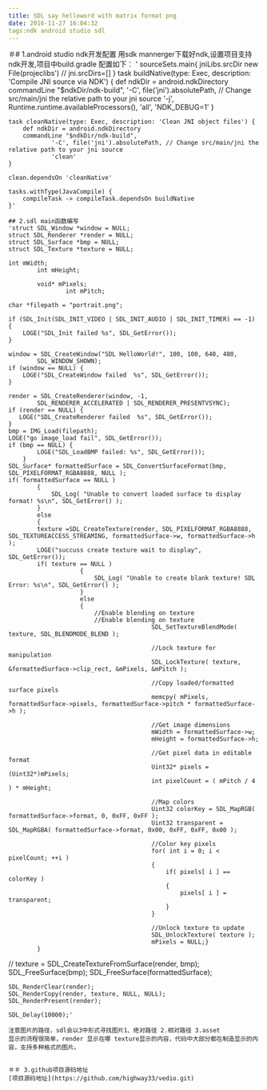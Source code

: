 ```yaml
---
title: SDL say helloword with matrix format png
date: 2016-11-27 16:04:32
tags:ndk android studio sdl
---
```

＃# 1.android studio ndk开发配置
用sdk mannerger下载好ndk,设置项目支持ndk开发,项目中build.gradle 配置如下：
' sourceSets.main{
        jniLibs.srcDir new File(projeclibs')
//        jni.srcDirs=[]
    }
    task buildNative(type: Exec, description: 'Compile JNI source via NDK') {
        def ndkDir = android.ndkDirectory
        commandLine "$ndkDir/ndk-build",
                '-C', file('jni').absolutePath, // Change src/main/jni the relative path to your jni source
                '-j', Runtime.runtime.availableProcessors(),
                'all',
                'NDK_DEBUG=1'
    }

    task cleanNative(type: Exec, description: 'Clean JNI object files') {
        def ndkDir = android.ndkDirectory
        commandLine "$ndkDir/ndk-build",
                '-C', file('jni').absolutePath, // Change src/main/jni the relative path to your jni source
                'clean'
    }

    clean.dependsOn 'cleanNative'

    tasks.withType(JavaCompile) {
        compileTask -> compileTask.dependsOn buildNative
    }'

    ## 2.sdl main函数编写
    'struct SDL_Window *window = NULL;
    struct SDL_Renderer *render = NULL;
    struct SDL_Surface *bmp = NULL;
    struct SDL_Texture *texture = NULL;

    int mWidth;
    		int mHeight;

    		void* mPixels;
            		int mPitch;

    char *filepath = "portrait.png";

    if (SDL_Init(SDL_INIT_VIDEO | SDL_INIT_AUDIO | SDL_INIT_TIMER) == -1) {
        LOGE("SDL_Init failed %s", SDL_GetError());
    }

    window = SDL_CreateWindow("SDL HelloWorld!", 100, 100, 640, 480,
            SDL_WINDOW_SHOWN);
    if (window == NULL) {
        LOGE("SDL_CreateWindow failed  %s", SDL_GetError());
    }

    render = SDL_CreateRenderer(window, -1,
            SDL_RENDERER_ACCELERATED | SDL_RENDERER_PRESENTVSYNC);
    if (render == NULL) {
       LOGE("SDL_CreateRenderer failed  %s", SDL_GetError());
    }
    bmp = IMG_Load(filepath);
    LOGE("go image_load fail", SDL_GetError());
    if (bmp == NULL) {
            LOGE("SDL_LoadBMP failed: %s", SDL_GetError());
        }
    SDL_Surface* formattedSurface = SDL_ConvertSurfaceFormat(bmp, SDL_PIXELFORMAT_RGBA8888, NULL );
    if( formattedSurface == NULL )
     		{
     			SDL_Log( "Unable to convert loaded surface to display format! %s\n", SDL_GetError() );
     		}
     		else
     		{
     		texture =SDL_CreateTexture(render, SDL_PIXELFORMAT_RGBA8888, SDL_TEXTUREACCESS_STREAMING, formattedSurface->w, formattedSurface->h );
     		LOGE("succuss create texture wait to display", SDL_GetError());
     		if( texture == NULL )
            			{
            				SDL_Log( "Unable to create blank texture! SDL Error: %s\n", SDL_GetError() );
            			}
            			else
            			{
            				//Enable blending on texture
            				//Enable blending on texture
                            				SDL_SetTextureBlendMode( texture, SDL_BLENDMODE_BLEND );

                            				//Lock texture for manipulation
                            				SDL_LockTexture( texture, &formattedSurface->clip_rect, &mPixels, &mPitch );

                            				//Copy loaded/formatted surface pixels
                            				memcpy( mPixels, formattedSurface->pixels, formattedSurface->pitch * formattedSurface->h );

                            				//Get image dimensions
                            				mWidth = formattedSurface->w;
                            				mHeight = formattedSurface->h;

                            				//Get pixel data in editable format
                            				Uint32* pixels = (Uint32*)mPixels;
                            				int pixelCount = ( mPitch / 4 ) * mHeight;

                            				//Map colors
                            				Uint32 colorKey = SDL_MapRGB( formattedSurface->format, 0, 0xFF, 0xFF );
                            				Uint32 transparent = SDL_MapRGBA( formattedSurface->format, 0x00, 0xFF, 0xFF, 0x00 );

                            				//Color key pixels
                            				for( int i = 0; i < pixelCount; ++i )
                            				{
                            					if( pixels[ i ] == colorKey )
                            					{
                            						pixels[ i ] = transparent;
                            					}
                            				}

                            				//Unlock texture to update
                            				SDL_UnlockTexture( texture );
                            				mPixels = NULL;}
     		}


   // texture = SDL_CreateTextureFromSurface(render, bmp);
    SDL_FreeSurface(bmp);
    SDL_FreeSurface(formattedSurface);

    SDL_RenderClear(render);
    SDL_RenderCopy(render, texture, NULL, NULL);
    SDL_RenderPresent(render);

    SDL_Delay(10000);'

    注意图片的路径，sdl会以3中形式寻找图片1、绝对路径 2.相对路径 3.asset
    显示的流程很简单，render 显示在哪 texture显示的内容，代码中大部分都在制造显示的内容，支持多种格式的图片。


    ＃＃ 3.github项目源码地址
    [项目源码地址](https://github.com/highway33/vedio.git)